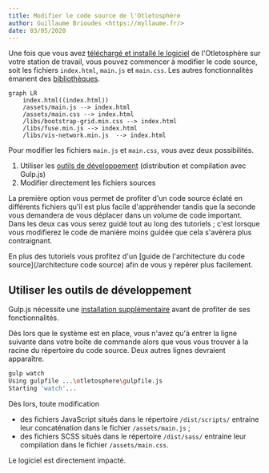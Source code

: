 ```yaml
---
title: Modifier le code source de l'Otletosphère
author: Guillaume Brioudes <https://myllaume.fr/>
date: 03/05/2020
---
```


Une fois que vous avez [téléchargé et installé le logiciel](/installation) de l'Otletosphère sur votre station de travail, vous pouvez commencer à modifier le code source, soit les fichiers `index.html`, `main.js` et `main.css`. Les autres fonctionnalités émanent des [bibliothèques](/bibliotheques).

```mermaid
graph LR
    index.html((index.html))
	/assets/main.js --> index.html
    /assets/main.css --> index.html
    /libs/bootstrap-grid.min.css --> index.html
    /libs/fuse.min.js --> index.html
    /libs/vis-network.min.js  --> index.html
```

Pour modifier les fichiers `main.js` et `main.css`, vous avez deux possibilités.

1. Utiliser les [outils de développement](/bibliotheques) (distribution et compilation avec Gulp.js)
2. Modifier directement les fichiers sources

La première option vous permet de profiter d'un code source éclaté en différents fichiers qu'il est plus facile d'appréhender tandis que la seconde vous demandera de vous déplacer dans un volume de code important. Dans les deux cas vous serez guidé tout au long des tutoriels ; c'est lorsque vous modifierez le code de manière moins guidée que cela s'avèrera plus contraignant.

En plus des tutoriels vous profitez d'un [guide de l'architecture du code source](/architecture code source) afin de vous y repérer plus facilement.

## Utiliser les outils de développement

Gulp.js nécessite une [installation supplémentaire](/installation/#gulpjs) avant de profiter de ses fonctionnalités.

Dès lors que le système est en place, vous n'avez qu'à entrer la ligne suivante dans votre boîte de commande alors que vous vous trouver à la racine du répertoire du code source. Deux autres lignes devraient apparaître.

```bash hl_lines="1"
gulp watch
Using gulpfile ...\otletosphere\gulpfile.js
Starting 'watch'...
```

Dès lors, toute modification

- des fichiers JavaScript situés dans le répertoire `/dist/scripts/` entraine leur concaténation dans le fichier `/assets/main.js` ;
- des fichiers SCSS situés dans le répertoire `/dist/sass/` entraine leur compilation dans le fichier `/assets/main.css`.

Le logiciel est directement impacté.